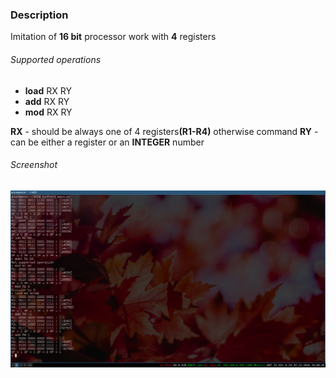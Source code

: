 <h3> Description </h3>

Imitation of <b>16 bit</b> processor work with <b>4</b> registers

<h6>Supported operations</h5>
<ul>
	<li><b>load</b> RX RY </li>
	<li><b>add</b> RX RY </li>
	<li><b>mod</b> RX RY </li>
</ul>
<b>RX</b> - should be always one of 4 registers<b>(R1-R4)</b> otherwise command
<b>RY</b> - can be either a register or an <b>INTEGER</b> number


<h6>Screenshot</h6>
<img src="screen.png"/>